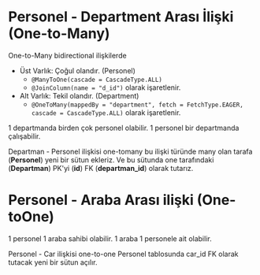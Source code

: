 # Personel - Department Arası İlişki (One-to-Many)
One-to-Many bidirectional ilişkilerde
* Üst Varlık: Çoğul olandır. (Personel)
  * `@ManyToOne(cascade = CascadeType.ALL)`
  * `@JoinColumn(name = "d_id")` olarak işaretlenir.
* Alt Varlık: Tekil olandır. (Department)
  * `@OneToMany(mappedBy = "department", fetch = FetchType.EAGER, cascade = CascadeType.ALL)` olarak işaretlenir.

1 departmanda birden çok personel olabilir.
1 personel bir departmanda çalışabilir.

Departman - Personel ilişkisi one-tomany bu ilişki türünde many olan tarafa (**Personel**) yeni bir sütun ekleriz.
Ve bu sütunda one tarafındaki (**Departman**) PK'yi (**id**) FK (**departman_id**) olarak tutarız.

# Personel - Araba Arası ilişki (One-toOne)
1 personel 1 araba sahibi olabilir. 1 araba 1 personele ait olabilir.

Personel - Car ilişkisi one-to-one Personel tablosunda car_id FK olarak tutacak yeni bir sütun açılır.